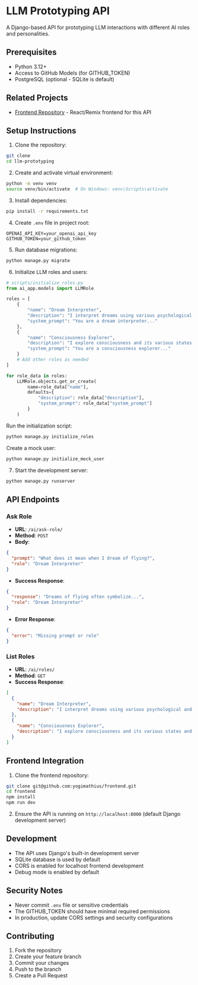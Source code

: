 # LLM Prototyping API

A Django-based API for prototyping LLM interactions with different AI roles and personalities.

## Prerequisites

- Python 3.12+
- Access to GitHub Models (for GITHUB_TOKEN)
- PostgreSQL (optional - SQLite is default)

## Related Projects

- [Frontend Repository](https://github.com/yogimathius/frontend) - React/Remix frontend for this API

## Setup Instructions

1. Clone the repository:

```bash
git clone
cd llm-prototyping
```

2. Create and activate virtual environment:

```bash
python -m venv venv
source venv/bin/activate  # On Windows: venv\Scripts\activate
```

3. Install dependencies:

```bash
pip install -r requirements.txt
```

4. Create `.env` file in project root:

```env
OPENAI_API_KEY=your_openai_api_key
GITHUB_TOKEN=your_github_token
```

5. Run database migrations:

```bash
python manage.py migrate
```

6. Initialize LLM roles and users:

```python
# scripts/initialize_roles.py
from ai_app.models import LLMRole

roles = [
    {
        "name": "Dream Interpreter",
        "description": "I interpret dreams using various psychological and cultural perspectives.",
        "system_prompt": "You are a dream interpreter..."
    },
    {
        "name": "Consciousness Explorer",
        "description": "I explore consciousness and its various states and phenomena.",
        "system_prompt": "You are a consciousness explorer..."
    }
    # Add other roles as needed
]

for role_data in roles:
    LLMRole.objects.get_or_create(
        name=role_data["name"],
        defaults={
            "description": role_data["description"],
            "system_prompt": role_data["system_prompt"]
        }
    )
```

Run the initialization script:

```bash
python manage.py initialize_roles
```

Create a mock user:

```bash
python manage.py initialize_mock_user
```

7. Start the development server:

```bash
python manage.py runserver
```

## API Endpoints

### Ask Role

- **URL**: `/ai/ask-role/`
- **Method**: `POST`
- **Body**:

```json
{
  "prompt": "What does it mean when I dream of flying?",
  "role": "Dream Interpreter"
}
```

- **Success Response**:

```json
{
  "response": "Dreams of flying often symbolize...",
  "role": "Dream Interpreter"
}
```

- **Error Response**:

```json
{
  "error": "Missing prompt or role"
}
```

### List Roles

- **URL**: `/ai/roles/`
- **Method**: `GET`
- **Success Response**:

```json
[
  {
    "name": "Dream Interpreter",
    "description": "I interpret dreams using various psychological and cultural perspectives."
  },
  {
    "name": "Consciousness Explorer",
    "description": "I explore consciousness and its various states and phenomena."
  }
]
```

## Frontend Integration

1. Clone the frontend repository:

```bash
git clone git@github.com:yogimathius/frontend.git
cd frontend
npm install
npm run dev
```

2. Ensure the API is running on `http://localhost:8000` (default Django development server)

## Development

- The API uses Django's built-in development server
- SQLite database is used by default
- CORS is enabled for localhost frontend development
- Debug mode is enabled by default

## Security Notes

- Never commit `.env` file or sensitive credentials
- The GITHUB_TOKEN should have minimal required permissions
- In production, update CORS settings and security configurations

## Contributing

1. Fork the repository
2. Create your feature branch
3. Commit your changes
4. Push to the branch
5. Create a Pull Request
